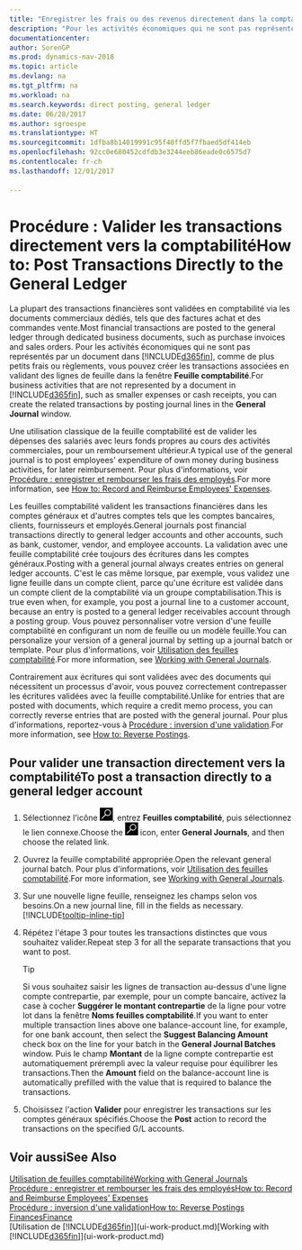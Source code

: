 ```yaml
---
title: "Enregistrer les frais ou des revenus directement dans la comptabilité"
description: "Pour les activités économiques qui ne sont pas représentés par un document, comme de plus petits frais ou règlements, vous pouvez créer les transactions associées en validant des lignes de feuille dans la fenêtre Feuille comptabilité."
documentationcenter: 
author: SorenGP
ms.prod: dynamics-nav-2018
ms.topic: article
ms.devlang: na
ms.tgt_pltfrm: na
ms.workload: na
ms.search.keywords: direct posting, general ledger
ms.date: 06/28/2017
ms.author: sgroespe
ms.translationtype: HT
ms.sourcegitcommit: 1dfba8b14019991c95f40ffd5f7fbaed5df414eb
ms.openlocfilehash: 92cc0e680452cdfdb3e3244eeb86eade0c6575d7
ms.contentlocale: fr-ch
ms.lasthandoff: 12/01/2017

---
```

# <a name="how-to-post-transactions-directly-to-the-general-ledger"></a><span data-ttu-id="5e469-103">Procédure : Valider les transactions directement vers la comptabilité</span><span class="sxs-lookup"><span data-stu-id="5e469-103">How to: Post Transactions Directly to the General Ledger</span></span>
<span data-ttu-id="5e469-104">La plupart des transactions financières sont validées en comptabilité via les documents commerciaux dédiés, tels que des factures achat et des commandes vente.</span><span class="sxs-lookup"><span data-stu-id="5e469-104">Most financial transactions are posted to the general ledger through dedicated business documents, such as purchase invoices and sales orders.</span></span> <span data-ttu-id="5e469-105">Pour les activités économiques qui ne sont pas représentés par un document dans [!INCLUDE[d365fin](includes/d365fin_md.md)], comme de plus petits frais ou règlements, vous pouvez créer les transactions associées en validant des lignes de feuille dans la fenêtre **Feuille comptabilité**.</span><span class="sxs-lookup"><span data-stu-id="5e469-105">For business activities that are not represented by a document in [!INCLUDE[d365fin](includes/d365fin_md.md)], such as smaller expenses or cash receipts, you can create the related transactions by posting journal lines in the **General Journal** window.</span></span>

<span data-ttu-id="5e469-106">Une utilisation classique de la feuille comptabilité est de valider les dépenses des salariés avec leurs fonds propres au cours des activités commerciales, pour un remboursement ultérieur.</span><span class="sxs-lookup"><span data-stu-id="5e469-106">A typical use of the general journal is to post employees' expenditure of own money during business activities, for later reimbursement.</span></span> <span data-ttu-id="5e469-107">Pour plus d'informations, voir [Procédure : enregistrer et rembourser les frais des employés](finance-how-record-reimburse-employee-expenses.md).</span><span class="sxs-lookup"><span data-stu-id="5e469-107">For more information, see [How to: Record and Reimburse Employees' Expenses](finance-how-record-reimburse-employee-expenses.md).</span></span>

<span data-ttu-id="5e469-108">Les feuilles comptabilité valident les transactions financières dans les comptes généraux et d'autres comptes tels que les comptes bancaires, clients, fournisseurs et employés.</span><span class="sxs-lookup"><span data-stu-id="5e469-108">General journals post financial transactions directly to general ledger accounts and other accounts, such as bank, customer, vendor, and employee accounts.</span></span> <span data-ttu-id="5e469-109">La validation avec une feuille comptabilité crée toujours des écritures dans les comptes généraux.</span><span class="sxs-lookup"><span data-stu-id="5e469-109">Posting with a general journal always creates entries on general ledger accounts.</span></span> <span data-ttu-id="5e469-110">C'est le cas même lorsque, par exemple, vous validez une ligne feuille dans un compte client, parce qu'une écriture est validée dans un compte client de la comptabilité via un groupe comptabilisation.</span><span class="sxs-lookup"><span data-stu-id="5e469-110">This is true even when, for example, you post a journal line to a customer account, because an entry is posted to a general ledger receivables account through a posting group.</span></span> <span data-ttu-id="5e469-111">Vous pouvez personnaliser votre version d'une feuille comptabilité en configurant un nom de feuille ou un modèle feuille.</span><span class="sxs-lookup"><span data-stu-id="5e469-111">You can personalize your version of a general journal by setting up a journal batch or template.</span></span> <span data-ttu-id="5e469-112">Pour plus d'informations, voir [Utilisation des feuilles comptabilité](ui-work-general-journals.md).</span><span class="sxs-lookup"><span data-stu-id="5e469-112">For more information, see [Working with General Journals](ui-work-general-journals.md).</span></span>

<span data-ttu-id="5e469-113">Contrairement aux écritures qui sont validées avec des documents qui nécessitent un processus d'avoir, vous pouvez correctement contrepasser les écritures validées avec la feuille comptabilité.</span><span class="sxs-lookup"><span data-stu-id="5e469-113">Unlike for entries that are posted with documents, which require a credit memo process, you can correctly reverse entries that are posted with the general journal.</span></span> <span data-ttu-id="5e469-114">Pour plus d'informations, reportez-vous à [Procédure : inversion d'une validation](finance-how-reverse-journal-posting.md).</span><span class="sxs-lookup"><span data-stu-id="5e469-114">For more information, see [How to: Reverse Postings](finance-how-reverse-journal-posting.md).</span></span>

## <a name="to-post-a-transaction-directly-to-a-general-ledger-account"></a><span data-ttu-id="5e469-115">Pour valider une transaction directement vers la comptabilité</span><span class="sxs-lookup"><span data-stu-id="5e469-115">To post a transaction directly to a general ledger account</span></span>
1. <span data-ttu-id="5e469-116">Sélectionnez l'icône ![Page ou état pour la recherche](media/ui-search/search_small.png "Page ou état pour la recherche"), entrez **Feuilles comptabilité**, puis sélectionnez le lien connexe.</span><span class="sxs-lookup"><span data-stu-id="5e469-116">Choose the ![Search for Page or Report](media/ui-search/search_small.png "Search for Page or Report icon") icon, enter **General Journals**, and then choose the related link.</span></span>
2. <span data-ttu-id="5e469-117">Ouvrez la feuille comptabilité appropriée.</span><span class="sxs-lookup"><span data-stu-id="5e469-117">Open the relevant general journal batch.</span></span> <span data-ttu-id="5e469-118">Pour plus d'informations, voir [Utilisation des feuilles comptabilité](ui-work-general-journals.md).</span><span class="sxs-lookup"><span data-stu-id="5e469-118">For more information, see [Working with General Journals](ui-work-general-journals.md).</span></span>
3. <span data-ttu-id="5e469-119">Sur une nouvelle ligne feuille, renseignez les champs selon vos besoins.</span><span class="sxs-lookup"><span data-stu-id="5e469-119">On a new journal line, fill in the fields as necessary.</span></span> [!INCLUDE[tooltip-inline-tip](includes/tooltip-inline-tip_md.md)]    
4. <span data-ttu-id="5e469-120">Répétez l'étape 3 pour toutes les transactions distinctes que vous souhaitez valider.</span><span class="sxs-lookup"><span data-stu-id="5e469-120">Repeat step 3 for all the separate transactions that you want to post.</span></span>

    > [!TIP]  
    > <span data-ttu-id="5e469-121">Si vous souhaitez saisir les lignes de transaction au-dessus d'une ligne compte contrepartie, par exemple, pour un compte bancaire, activez la case à cocher **Suggérer le montant contrepartie** de la ligne pour votre lot dans la fenêtre **Noms feuilles comptabilité**.</span><span class="sxs-lookup"><span data-stu-id="5e469-121">If you want to enter multiple transaction lines above one balance-account line, for example, for one bank account, then select the **Suggest Balancing Amount** check box on the line for your batch in the **General Journal Batches** window.</span></span> <span data-ttu-id="5e469-122">Puis le champ **Montant** de la ligne compte contrepartie est automatiquement prérempli avec la valeur requise pour équilibrer les transactions.</span><span class="sxs-lookup"><span data-stu-id="5e469-122">Then the **Amount** field on the balance-account line is automatically prefilled with the value that is required to balance the transactions.</span></span>
5. <span data-ttu-id="5e469-123">Choisissez l'action **Valider** pour enregistrer les transactions sur les comptes généraux spécifiés.</span><span class="sxs-lookup"><span data-stu-id="5e469-123">Choose the **Post** action to record the transactions on the specified G/L accounts.</span></span>

## <a name="see-also"></a><span data-ttu-id="5e469-124">Voir aussi</span><span class="sxs-lookup"><span data-stu-id="5e469-124">See Also</span></span>
[<span data-ttu-id="5e469-125">Utilisation de feuilles comptabilité</span><span class="sxs-lookup"><span data-stu-id="5e469-125">Working with General Journals</span></span>](ui-work-general-journals.md)  
[<span data-ttu-id="5e469-126">Procédure : enregistrer et rembourser les frais des employés</span><span class="sxs-lookup"><span data-stu-id="5e469-126">How to: Record and Reimburse Employees' Expenses</span></span>](finance-how-record-reimburse-employee-expenses.md)  
[<span data-ttu-id="5e469-127">Procédure : inversion d'une validation</span><span class="sxs-lookup"><span data-stu-id="5e469-127">How to: Reverse Postings</span></span>](finance-how-reverse-journal-posting.md)  
[<span data-ttu-id="5e469-128">Finances</span><span class="sxs-lookup"><span data-stu-id="5e469-128">Finance</span></span>](finance.md)  
<span data-ttu-id="5e469-129">[Utilisation de [!INCLUDE[d365fin](includes/d365fin_md.md)]](ui-work-product.md)</span><span class="sxs-lookup"><span data-stu-id="5e469-129">[Working with [!INCLUDE[d365fin](includes/d365fin_md.md)]](ui-work-product.md)</span></span>  

